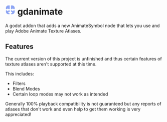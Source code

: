 # <img src="assets/icon.png" alt="AnimateSymbol Node Icon" title="AnimateSymbol Node Icon" width=32 height=32> gdanimate

A godot addon that adds a new AnimateSymbol node that lets you use and play
Adobe Animate Texture Atlases.

## Features

The current version of this project is unfinished and thus certain features of
texture atlases aren't supported at this time.

This includes:

* Filters
* Blend Modes
* Certain loop modes may not work as intended

Generally 100% playback compatibility is not guaranteed but any reports of atlases
that don't work and even help to get them working is very appreciated!
